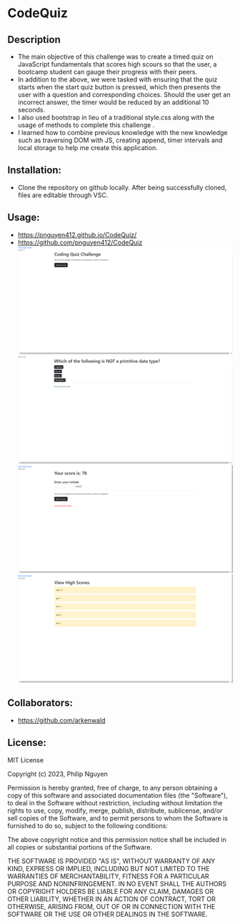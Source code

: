 # CodeQuiz


## Description
- The main objective of this challenge was to create a timed quiz on JavaScript fundamentals that scores high scours so that the user, a bootcamp student can gauge their progress with their peers.
- In addition to the above, we were tasked with ensuring that the quiz starts when the start quiz button is pressed, which then presents the user with a question and corresponding choices. Should the user get an incorrect answer, the timer would be reduced by an additional 10 seconds. 
- I also used bootstrap in lieu of a traditional style.css along with the usage of methods to complete this challenge .
- I learned how to combine previous knowledge with the new knowledge such as traversing DOM with JS, creating append, timer intervals and local storage to help me create this application.


## Installation:
- Clone the repository on github locally. After being successfully cloned, files are editable through VSC.

## Usage:
- https://pnguyen412.github.io/CodeQuiz/
- https://github.com/pnguyen412/CodeQuiz 
 ![screenshot1](assets/images/ScreenshotMain.png)
 ![screenshot1](assets/images/ScreenshotQuestion.png)
 ![screenshot1](assets/images/ScreenshotEnd.png)
 ![screenshot1](assets/images/ScreenshotHighScore.png)
  
   
## Collaborators:
- https://github.com/arkenwald

## License:
MIT License

Copyright (c) 2023, Philip Nguyen

Permission is hereby granted, free of charge, to any person obtaining a copy
of this software and associated documentation files (the "Software"), to deal
in the Software without restriction, including without limitation the rights
to use, copy, modify, merge, publish, distribute, sublicense, and/or sell
copies of the Software, and to permit persons to whom the Software is
furnished to do so, subject to the following conditions:

The above copyright notice and this permission notice shall be included in all
copies or substantial portions of the Software.

THE SOFTWARE IS PROVIDED "AS IS", WITHOUT WARRANTY OF ANY KIND, EXPRESS OR
IMPLIED, INCLUDING BUT NOT LIMITED TO THE WARRANTIES OF MERCHANTABILITY,
FITNESS FOR A PARTICULAR PURPOSE AND NONINFRINGEMENT. IN NO EVENT SHALL THE
AUTHORS OR COPYRIGHT HOLDERS BE LIABLE FOR ANY CLAIM, DAMAGES OR OTHER
LIABILITY, WHETHER IN AN ACTION OF CONTRACT, TORT OR OTHERWISE, ARISING FROM,
OUT OF OR IN CONNECTION WITH THE SOFTWARE OR THE USE OR OTHER DEALINGS IN THE
SOFTWARE.